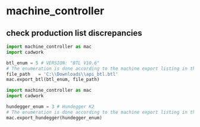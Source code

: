 # machine_controller
## check production list discrepancies

```python 
import machine_controller as mac
import cadwork

btl_enum = 5 # VERSION: "BTL V10.6"
# The enumeration is done according to the machine export listing in the export menu.
file_path   = 'C:\\Downloads\\api_btl.btl'
mac.export_btl(btl_enum, file_path)

```

```python 
import machine_controller as mac
import cadwork

hundegger_enum = 3 # Hundegger K2
# The enumeration is done according to the machine export listing in the export menu.
mac.export_hundegger(hundegger_enum)

```

